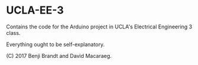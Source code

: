 # UCLA-EE-3
Contains the code for the Arduino project in UCLA's Electrical Engineering 3 class.

Everything ought to be self-explanatory.

(C) 2017 Benji Brandt and David Macaraeg.
